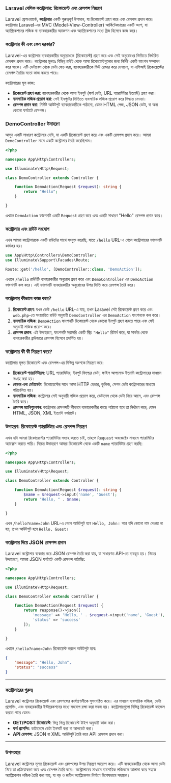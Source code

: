 ### Laravel বেসিক কন্ট্রোলার: রিকোয়েস্ট এবং রেসপন্স নিয়ন্ত্রণ

Laravel ফ্রেমওয়ার্কে, **কন্ট্রোলার** একটি গুরুত্বপূর্ণ উপাদান, যা রিকোয়েস্ট গ্রহণ করে এবং রেসপন্স প্রদান করে। কন্ট্রোলার Laravel-এর MVC (Model-View-Controller) আর্কিটেকচারের একটি অংশ, যা অ্যাপ্লিকেশনের লজিক বা ব্যাবহারকারীর অ্যাকশন এবং অ্যাপ্লিকেশনের মধ্যে ব্রিজ হিসেবে কাজ করে।

### কন্ট্রোলার কী এবং কেন দরকার?

Laravel-এর কন্ট্রোলার ব্যবহারকারীর অনুরোধকে (রিকোয়েস্ট) গ্রহণ করে এবং সেই অনুরোধের ভিত্তিতে নির্ধারিত রেসপন্স প্রদান করে। কন্ট্রোলার মূলতঃ বিভিন্ন রাউট থেকে আসা রিকোয়েস্টগুলোর জন্য নির্দিষ্ট একটি ফাংশন সম্পাদন করে থাকে। এটি ডেটাবেস থেকে ডেটা ফেচ করা, ব্যাবহারকারীকে ভিউ রেন্ডার করে দেখানো, বা এপিআই রিকোয়েস্টের রেসপন্স তৈরির মতো কাজ করতে পারে।

কন্ট্রোলারের মূল কাজ:

-   **রিকোয়েস্ট গ্রহণ করা**: ব্যাবহারকারীর থেকে আসা ইনপুট (ফর্ম ডেটা, URL প্যারামিটার ইত্যাদি) গ্রহণ করা।
-   **ব্যবসায়িক লজিক প্রয়োগ করা**: সেই ইনপুটের ভিত্তিতে ব্যবসায়িক লজিক প্রয়োগ করে সিদ্ধান্ত নেওয়া।
-   **রেসপন্স প্রদান করা**: নির্দিষ্ট আউটপুট ব্যাবহারকারীকে পাঠানো, যেমন HTML পেজ, JSON ডেটা, বা অন্য কোনো ফর্ম্যাটে রেসপন্স।

### DemoController উদাহরণ

আসুন একটি সাধারণ কন্ট্রোলার দেখি, যা একটি রিকোয়েস্ট গ্রহণ করে এবং একটি রেসপন্স প্রদান করে। আমরা `DemoController` নামে একটি কন্ট্রোলার তৈরি করেছিলাম।

```php
<?php

namespace App\Http\Controllers;

use Illuminate\Http\Request;

class DemoController extends Controller {

    function DemoAction(Request $request): string {
        return "Hello";
    }

}
```

এখানে `DemoAction` ফাংশনটি একটি `Request` গ্রহণ করে এবং একটি সাধারণ "Hello" রেসপন্স প্রদান করে।

### কন্ট্রোলার এবং রাউট সংযোগ

এখন আমরা কন্ট্রোলারকে একটি রাউটের সাথে সংযুক্ত করেছি, যাতে `/hello` URL-এ গেলে কন্ট্রোলারের ফাংশনটি কার্যকর হয়।

```php
use App\Http\Controllers\DemoController;
use Illuminate\Support\Facades\Route;

Route::get('/hello', [DemoController::class, 'DemoAction']);
```

এখানে `/hello` রাউটটি ব্যবহারকারীর অনুরোধ গ্রহণ করে এবং `DemoController` এর `DemoAction` ফাংশনটি কল করে। এই ফাংশনটি ব্যবহারকারীর অনুরোধের উপর ভিত্তি করে রেসপন্স তৈরি করে।

### কন্ট্রোলার কীভাবে কাজ করে?

1. **রিকোয়েস্ট গ্রহণ**: যখন কেউ `/hello` URL-এ যায়, তখন Laravel সেই রিকোয়েস্ট গ্রহণ করে এবং `web.php`-তে সংজ্ঞায়িত রাউট অনুযায়ী `DemoController` এর `DemoAction` ফাংশনকে কল করে।
2. **ব্যবসায়িক লজিক**: `DemoAction` ফাংশনটি রিকোয়েস্ট থেকে কোনো ইনপুট গ্রহণ করতে পারে এবং সেই অনুযায়ী লজিক প্রয়োগ করে।
3. **রেসপন্স প্রদান**: এই উদাহরণে, ফাংশনটি সরাসরি একটি স্ট্রিং `"Hello"` রিটার্ন করে, যা সার্ভার থেকে ব্যবহারকারীর ব্রাউজারে রেসপন্স হিসেবে প্রদর্শিত হয়।

### কন্ট্রোলার কী কী নিয়ন্ত্রণ করে?

কন্ট্রোলার মূলত রিকোয়েস্ট এবং রেসপন্স-এর বিভিন্ন অংশকে নিয়ন্ত্রণ করে:

-   **রিকোয়েস্ট প্যারামিটারস**: URL প্যারামিটার, ইনপুট ফিল্ডের ডেটা, ফাইল আপলোড ইত্যাদি কন্ট্রোলারের মাধ্যমে সংগ্রহ করা হয়।
-   **হেডার এবং মেটাডেটা**: রিকোয়েস্টের সাথে আসা HTTP হেডার, কুকিজ, সেশন ডেটা কন্ট্রোলারের মাধ্যমে পরিচালিত হয়।
-   **ব্যবসায়িক লজিক**: কন্ট্রোলার সেই অনুযায়ী লজিক প্রয়োগ করে, ডেটাবেস থেকে ডেটা নিয়ে আসে, এবং রেসপন্স তৈরি করে।
-   **রেসপন্স ম্যানিপুলেশন**: কন্ট্রোলার রেসপন্সটি কীভাবে ব্যবহারকারীর কাছে পাঠানো হবে তা নির্ধারণ করে, যেমন HTML, JSON, XML ইত্যাদি ফর্ম্যাটে।

### উদাহরণ: রিকোয়েস্ট প্যারামিটার এবং রেসপন্স নিয়ন্ত্রণ

এখন যদি আমরা রিকোয়েস্টের প্যারামিটার সংগ্রহ করতে চাই, তাহলে `Request` অবজেক্টের মাধ্যমে প্যারামিটার অ্যাক্সেস করতে পারি। নিচের উদাহরণে আমরা রিকোয়েস্ট থেকে একটি `name` প্যারামিটার গ্রহণ করছি:

```php
<?php

namespace App\Http\Controllers;

use Illuminate\Http\Request;

class DemoController extends Controller {

    function DemoAction(Request $request): string {
        $name = $request->input('name', 'Guest');
        return "Hello, " . $name;
    }

}
```

এখন `/hello?name=John` URL-এ গেলে আউটপুট হবে `Hello, John`। আর যদি কোনো নাম দেওয়া না হয়, তখন আউটপুট হবে `Hello, Guest`।

### কন্ট্রোলার দিয়ে JSON রেসপন্স প্রদান

Laravel কন্ট্রোলার ব্যবহার করে JSON রেসপন্স তৈরি করা যায়, যা সাধারণত API-তে ব্যবহৃত হয়। নিচের উদাহরণে, আমরা JSON ফর্ম্যাটে একটি রেসপন্স পাঠাচ্ছি:

```php
<?php

namespace App\Http\Controllers;

use Illuminate\Http\Request;

class DemoController extends Controller {

    function DemoAction(Request $request) {
        return response()->json([
            'message' => 'Hello, ' . $request->input('name', 'Guest'),
            'status' => 'success'
        ]);
    }

}
```

এখানে `/hello?name=John` রিকোয়েস্ট করলে আউটপুট হবে:

```json
{
    "message": "Hello, John",
    "status": "success"
}
```

---

### কন্ট্রোলারের গুরুত্ব

Laravel কন্ট্রোলার রিকোয়েস্ট এবং রেসপন্সের কার্যপ্রণালীকে সুসংগঠিত করে। এর মাধ্যমে ব্যবসায়িক লজিক, ডেটা প্রসেসিং, এবং ব্যবহারকারীর ইন্টারেকশনের মধ্যে সংযোগ রক্ষা করা সহজ হয়। কন্ট্রোলারগুলো বিভিন্ন রিকোয়েস্ট হ্যান্ডেল করতে পারে যেমন:

-   **GET/POST রিকোয়েস্ট**: ভিন্ন ভিন্ন রিকোয়েস্ট টাইপ অনুযায়ী কাজ করা।
-   **ফর্ম প্রসেসিং**: ডাটাবেসে ডেটা ইনসার্ট করা বা আপডেট করা।
-   **API রেসপন্স**: JSON বা XML আউটপুট তৈরি করে API রেসপন্স প্রদান করা।

---

### উপসংহার

Laravel কন্ট্রোলার মূলত রিকোয়েস্ট এবং রেসপন্সের উপর নিয়ন্ত্রণ আরোপ করে। এটি ব্যবহারকারীর থেকে আসা ডেটা নিয়ে তা প্রক্রিয়াকরণ করে এবং রেসপন্স তৈরি করে। কন্ট্রোলারের মাধ্যমে ব্যবসায়িক লজিককে আলাদা করে সহজে অ্যাপ্লিকেশন লজিক তৈরি করা যায়, যা বড় ও জটিল অ্যাপ্লিকেশন নির্মাণে বিশেষভাবে সহায়ক।
